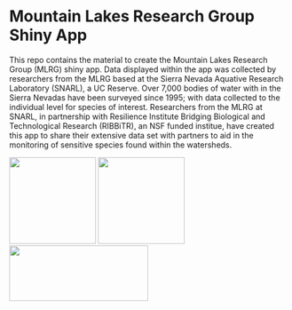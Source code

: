 # Mountain Lakes Research Group Shiny App

This repo contains the material to create the Mountain Lakes Research Group (MLRG) shiny app. Data displayed within the app was collected by researchers from the MLRG based at the Sierra Nevada Aquative Research Laboratory (SNARL), a UC Reserve. Over 7,000 bodies of water with in the Sierra Nevadas have been surveyed since 1995; with data collected to the individual level for species of interest. Researchers from the MLRG at SNARL, in partnership with Resilience Institute Bridging Biological and Technological Research (RIBBiTR), an NSF funded institue, have created this app to share their extensive data set with partners to aid in the monitoring of sensitive species found within the watersheds.

<img src="https://user-images.githubusercontent.com/88209553/192006853-fff68790-e932-465d-84a7-63bfc2d17426.png" width="156"> <img src="https://user-images.githubusercontent.com/88209553/192006723-fb1e6d6b-57d3-4fee-97ea-e7a90a7de3ae.png" width="156">  <img src="https://github.com/Jake-Eisaguirre/NPS_Shiny/blob/main/MLRG_Shinyapp/www/mlrg_logo.png" width="250" height="100">
